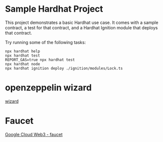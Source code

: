 # Sample Hardhat Project

This project demonstrates a basic Hardhat use case. It comes with a sample contract, a test for that contract, and a Hardhat Ignition module that deploys that contract.

Try running some of the following tasks:

```shell
npx hardhat help
npx hardhat test
REPORT_GAS=true npx hardhat test
npx hardhat node
npx hardhat ignition deploy ./ignition/modules/Lock.ts
```

# openzeppelin wizard 

[wizard](https://wizard.openzeppelin.com/#erc721)

# Faucet

[Google Cloud Web3 - faucet](https://cloud.google.com/application/web3/faucet/ethereum)
